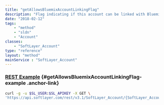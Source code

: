```yaml
---
title: "getAllowsBluemixAccountLinkingFlag"
description: "Flag indicating if this account can be linked with Bluemix."
date: "2018-02-12"
tags:
    - "method"
    - "sldn"
    - "Account"
classes:
    - "SoftLayer_Account"
type: "reference"
layout: "method"
mainService : "SoftLayer_Account"
---
```


### [REST Example](#getAllowsBluemixAccountLinkingFlag-example) <a href="/article/rest/"><i class="fas fa-question"></i></a> {#getAllowsBluemixAccountLinkingFlag-example .anchor-link} 
```bash
curl -g -u $SL_USER:$SL_APIKEY -X GET \
'https://api.softlayer.com/rest/v3.1/SoftLayer_Account/{SoftLayer_AccountID}/getAllowsBluemixAccountLinkingFlag'
```
